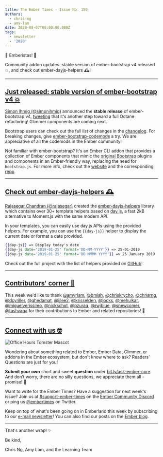 ```yaml
---
title: The Ember Times - Issue No. 159
authors:
  - chris-ng
  - amy-lam
date: 2020-08-07T00:00:00.000Z
tags:
  - newsletter
  - '2020'
---
```



👋 Emberistas! 🐹

Community addon updates: stable version of ember-bootstrap v4 released 💥, and check out ember-dayjs-helpers 🕰️!

<!-- READMORE -->

---

<!--alex ignore just-->
## [Just released: stable version of ember-bootstrap v4 💥](https://twitter.com/simonihmig/status/1290710885070262275)

[Simon Ihmig (@simonihmig)](https://github.com/simonihmig) announced the **stable release** of ember-bootstrap v4, [tweeting](https://twitter.com/simonihmig/status/1290710885070262275) that it's another step toward a full Octane refactoring! Glimmer components are coming next. 

Bootstrap users can check out the full list of changes in the [changelog](https://github.com/kaliber5/ember-bootstrap/blob/master/CHANGELOG.md). For breaking changes, give [ember-bootstrap-codemods](https://github.com/kaliber5/ember-bootstrap-codemods) a try. We are appreciative of all the codemods in the Ember community!

Not familiar with ember-bootstrap? It's an Ember CLI addon that provides a collection of Ember components that mimic the [original Bootstrap](https://getbootstrap.com/) plugins and components in an Ember-friendly way, replacing the need for `bootstrap.js`. For more info, check out the [website](https://www.ember-bootstrap.com/) and the corresponding [repo](https://github.com/kaliber5/ember-bootstrap).

---

## [Check out ember-dayjs-helpers 🕰️](https://github.com/rajasegar/ember-dayjs-helpers)

[Rajasegar Chandran (@rajasegar)](https://github.com/rajasegar) created the [ember-dayjs-helpers](https://github.com/rajasegar/ember-dayjs-helpers) library which contains over 30+ template helpers based on [day.js](https://day.js.org/en), a fast 2kB alternative to Moment.js with the same modern API.

<!--alex ignore easy-->
In your templates, you can easily use day.js APIs using the provided helpers. For example, you can use the `{{day-js}}` helper to display the current date or format a date provided.

```hbs
{{day-js}} => Display today's date
{{day-js date='2019-01-25' format='DD-MM-YYYY'}} => 25-01-2019
{{day-js date='2019-01-25' format='DD MMMM YYYY'}} => 25 January 2019
```

Check out the full project with the list of helpers provided on [GitHub](https://github.com/rajasegar/ember-dayjs-helpers)!

---

## [Contributors' corner 👏](https://guides.emberjs.com/release/contributing/repositories/)

<p>This week we'd like to thank <a href="undefined" rel="noopener noreferrer" target="_blank">@amyrlam</a>, <a href="undefined" rel="noopener noreferrer" target="_blank">@bmish</a>, <a href="undefined" rel="noopener noreferrer" target="_blank">@chriskrycho</a>, <a href="undefined" rel="noopener noreferrer" target="_blank">@chrisrng</a>, <a href="undefined" rel="noopener noreferrer" target="_blank">@dcyriller</a>, <a href="undefined" rel="noopener noreferrer" target="_blank">@ghedamat</a>, <a href="undefined" rel="noopener noreferrer" target="_blank">@ijlee2</a>, <a href="undefined" rel="noopener noreferrer" target="_blank">@krisselden</a>, <a href="undefined" rel="noopener noreferrer" target="_blank">@locks</a>, <a href="undefined" rel="noopener noreferrer" target="_blank">@mehulkar</a>, <a href="undefined" rel="noopener noreferrer" target="_blank">@miguelverissimo</a>, <a href="undefined" rel="noopener noreferrer" target="_blank">@nickschot</a>, <a href="undefined" rel="noopener noreferrer" target="_blank">@pzuraq</a>, <a href="undefined" rel="noopener noreferrer" target="_blank">@rwjblue</a>, <a href="undefined" rel="noopener noreferrer" target="_blank">@snewcomer</a>, <a href="undefined" rel="noopener noreferrer" target="_blank">@tashvaqa</a> for their contributions to Ember and related repositories! 💖</p>

---

## [Connect with us 🤓](https://docs.google.com/forms/d/e/1FAIpQLScqu7Lw_9cIkRtAiXKitgkAo4xX_pV1pdCfMJgIr6Py1V-9Og/viewform)

<div class="blog-row">
  <img class="float-right small transparent padded" alt="Office Hours Tomster Mascot" title="Readers' Questions" src="/images/tomsters/officehours.png" />

  <p>Wondering about something related to Ember, Ember Data, Glimmer, or addons in the Ember ecosystem, but don't know where to ask? Readers’ Questions are just for you!</p>

  <p><strong>Submit your own</strong> short and sweet <strong>question</strong> under <a href="https://bit.ly/ask-ember-core" target="rq">bit.ly/ask-ember-core</a>. And don’t worry, there are no silly questions, we appreciate them all - promise! 🤞</p>

  <p>Want to write for the Ember Times? Have a suggestion for next week's issue? Join us at <a href="https://discordapp.com/channels/480462759797063690/485450546887786506">#support-ember-times</a> on the <a href="https://discordapp.com/invite/zT3asNS">Ember Community Discord</a> or ping us <a href="https://twitter.com/embertimes">@embertimes</a> on Twitter.</p>

  <p>Keep on top of what's been going on in Emberland this week by subscribing to our <a href="https://the-emberjs-times.ongoodbits.com/">e-mail newsletter</a>! You can also find our posts on the <a href="https://emberjs.com/blog/tags/newsletter.html">Ember blog</a>.</p>
</div>

---

That's another wrap! ✨

Be kind,

Chris Ng, Amy Lam, and the Learning Team
